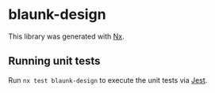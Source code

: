 # blaunk-design

This library was generated with [Nx](https://nx.dev).

## Running unit tests

Run `nx test blaunk-design` to execute the unit tests via
[Jest](https://jestjs.io).
